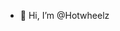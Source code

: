- 👋 Hi, I’m @Hotwheelz
  

<!---
Hotwheelz3/Hotwheelz3 is a ✨ special ✨ repository because its `README.md` (this file) appears on your GitHub profile.
You can click the Preview link to take a look at your changes.
--->
